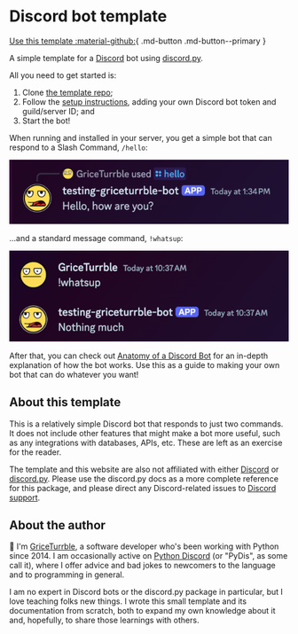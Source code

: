 # Discord bot template

[Use this template :material-github:](https://github.com/new?template_name=discord-bot-template&template_owner=GriceTurrble){ .md-button .md-button--primary }

A simple template for a [Discord] bot using [discord.py].

All you need to get started is:

1. Clone [the template repo](https://github.com/GriceTurrble/discord-bot-template);
2. Follow the [setup instructions](getting_started.md), adding your own Discord bot token and guild/server ID; and
3. Start the bot!

When running and installed in your server,
you get a simple bot that can respond to
a Slash Command, `/hello`:

![The test bot responding to /hello slash command](imgs/example-bot-hello.png)

...and a standard message command, `!whatsup`:

![The test bot responding to !whatsup command](imgs/example-bot-whatsup.png)

After that, you can check out
[Anatomy of a Discord Bot](explore.md)
for an in-depth explanation of how the bot works.
Use this as a guide to making your own bot that can do whatever you want!

## About this template

This is a relatively simple Discord bot that responds to just two commands.
It does not include other features that might make a bot more useful,
such as any integrations with databases, APIs, etc.
These are left as an exercise for the reader.

The template and this website are also not affiliated with either [Discord] or [discord.py].
Please use the discord.py docs as a more complete reference for this package,
and please direct any Discord-related issues to [Discord support].

## About the author

:wave: I'm [GriceTurrble](https://github.com/griceturrble),
a software developer who's been working with Python since 2014.
I am occasionally active on [Python Discord] (or "PyDis", as some call it),
where I offer advice and bad jokes to newcomers to the language
and to programming in general.

I am no expert in Discord bots or the discord.py package in particular,
but I love teaching folks new things.
I wrote this small template and its documentation from scratch,
both to expand my own knowledge about it
and, hopefully, to share those learnings with others.

[discord]: https://discord.com/
[discord support]: https://support.discord.com/hc/en-us
[discord.py]: https://discordpy.readthedocs.io/
[Python Discord]: https://www.pythondiscord.com/
